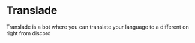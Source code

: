 # Translade

Translade is a bot where you can translate your language to a different on right from discord
